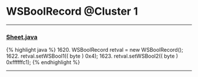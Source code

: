 # WSBoolRecord @Cluster 1

***

### [Sheet.java](https://searchcode.com/codesearch/view/15642365/)
{% highlight java %}
1620. WSBoolRecord retval = new WSBoolRecord();
1622. retval.setWSBool1(( byte ) 0x4);
1623. retval.setWSBool2(( byte ) 0xffffffc1);
{% endhighlight %}

***

